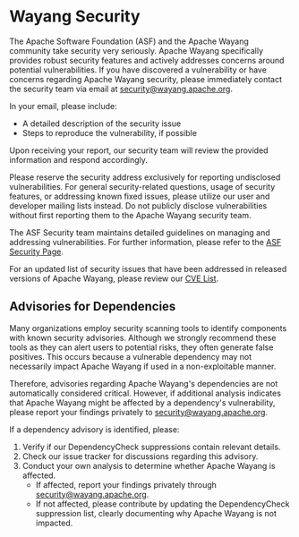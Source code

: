 # Wayang Security

The Apache Software Foundation (ASF) and the Apache Wayang community take security very seriously. Apache Wayang specifically provides robust security features and actively addresses concerns around potential vulnerabilities. If you have discovered a vulnerability or have concerns regarding Apache Wayang security, please immediately contact the security team via email at [security@wayang.apache.org](mailto:security@wayang.apache.org).

In your email, please include:
- A detailed description of the security issue
- Steps to reproduce the vulnerability, if possible

Upon receiving your report, our security team will review the provided information and respond accordingly.

Please reserve the security address exclusively for reporting undisclosed vulnerabilities. For general security-related questions, usage of security features, or addressing known fixed issues, please utilize our user and developer mailing lists instead. Do not publicly disclose vulnerabilities without first reporting them to the Apache Wayang security team.

The ASF Security team maintains detailed guidelines on managing and addressing vulnerabilities. For further information, please refer to the [ASF Security Page](https://www.apache.org/security/).

For an updated list of security issues that have been addressed in released versions of Apache Wayang, please review our [CVE List](https://wayang.apache.org/security).

## Advisories for Dependencies

Many organizations employ security scanning tools to identify components with known security advisories. Although we strongly recommend these tools as they can alert users to potential risks, they often generate false positives. This occurs because a vulnerable dependency may not necessarily impact Apache Wayang if used in a non-exploitable manner.

Therefore, advisories regarding Apache Wayang's dependencies are not automatically considered critical. However, if additional analysis indicates that Apache Wayang might be affected by a dependency's vulnerability, please report your findings privately to [security@wayang.apache.org](mailto:security@wayang.apache.org).

If a dependency advisory is identified, please:

1. Verify if our DependencyCheck suppressions contain relevant details.
2. Check our issue tracker for discussions regarding this advisory.
3. Conduct your own analysis to determine whether Apache Wayang is affected.
   - If affected, report your findings privately through [security@wayang.apache.org](mailto:security@wayang.apache.org).
   - If not affected, please contribute by updating the DependencyCheck suppression list, clearly documenting why Apache Wayang is not impacted.

